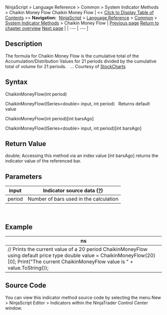 ﻿
NinjaScript \> Language Reference \> Common \> System Indicator Methods \> Chaikin Money Flow
Chaikin Money Flow
| \<\< [Click to Display Table of Contents](chaikin_money_flow.md) \>\> **Navigation:**     [NinjaScript](ninjascript-1.md) \> [Language Reference](language_reference_wip-1.md) \> [Common](common-1.md) \> [System Indicator Methods](indicators-1.md) \> Chaikin Money Flow | [Previous page](candlestickpattern-1.md) [Return to chapter overview](indicators-1.md) [Next page](chaikin_oscillator-1.md) |
| --- | --- |
## Description
The formula for Chaikin Money Flow is the cumulative total of the Accumulation/Distribution Values for 21 periods divided by the cumulative total of volume for 21 periods. 
 
... Courtesy of [StockCharts](http://stockcharts.com/education/IndicatorAnalysis/indic_ChaikinMoneyFlow1.md)

## Syntax
ChaikinMoneyFlow(int period)  

ChaikinMoneyFlow(ISeries\<double\> input, int period)
 
Returns default value  

ChaikinMoneyFlow(int period)\[int barsAgo]  

ChaikinMoneyFlow(ISeries\<double\> input, int period)\[int barsAgo]

## Return Value
double; Accessing this method via an index value \[int barsAgo] returns the indicator value of the referenced bar.

## Parameters
| input | Indicator source data ([?](valid_input_data_for_indicator-1.md)) |
| --- | --- |
| period | Number of bars used in the calculation |
 
## 
## Example
| ns |
| --- |
| // Prints the current value of a 20 period ChaikinMoneyFlow using default price type double value \= ChaikinMoneyFlow(20)\[0]; Print("The current ChaikinMoneyFlow value is " \+ value.ToString()); |

## Source Code
You can view this indicator method source code by selecting the menu New \> NinjaScript Editor \> Indicators within the NinjaTrader Control Center window.

